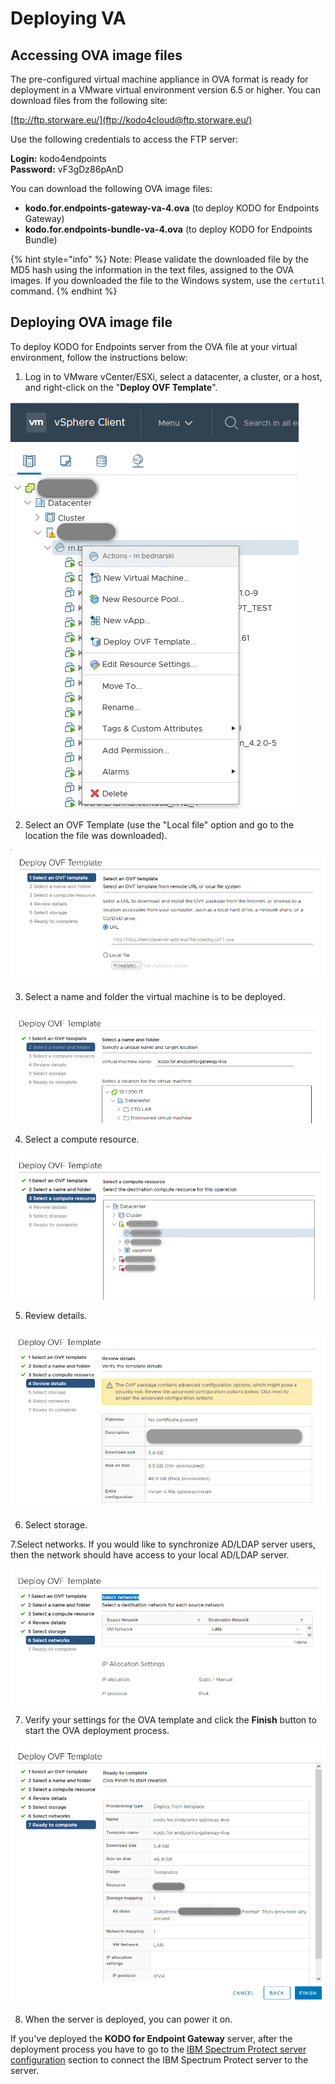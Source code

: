 # Deploying VA

## Accessing OVA image files <a id="accessing-virtual-machine"></a>

The pre-configured virtual machine appliance in OVA format is ready for deployment in a VMware virtual environment version 6.5 or higher. You can download files from the following site:

​[ftp://ftp.storware.eu/](ftp://kodo4cloud@ftp.storware.eu/)

Use the following credentials to access the FTP server:

**Login:** kodo4endpoints   
**Password:** vF3gDz86pAnD

You can download the following OVA image files:

* **kodo.for.endpoints-gateway-va-4.ova** \(to deploy KODO for Endpoints Gateway\)
* **kodo.for.endpoints-bundle-va-4.ova** \(to deploy KODO for Endpoints Bundle\)

{% hint style="info" %}
Note: Please validate the downloaded file by the MD5 hash using the information in the text files, assigned to the OVA images. If you downloaded the file to the  Windows system, use the `certutil` command.
{% endhint %}

## Deploying OVA image file <a id="accessing-virtual-machine"></a>

To deploy KODO for Endpoints server from the OVA file at your virtual environment, follow the instructions below:

1. Log in to VMware vCenter/ESXi, select a datacenter,  a cluster, or a  host, and right-click on the "**Deploy OVF Template**".

![](../../.gitbook/assets/image%20%2897%29.png)

2. Select an OVF Template \(use the "Local file" option and go to the location the file was downloaded\).

![](../../.gitbook/assets/image%20%2892%29.png)

3. Select a name and folder the virtual machine is to be deployed.

![](../../.gitbook/assets/image%20%2870%29.png)

4. Select a compute resource.

![](../../.gitbook/assets/image%20%2866%29.png)

5. Review details.

![](../../.gitbook/assets/image%20%2876%29.png)

6. Select storage.

7.Select networks. If you would like to synchronize AD/LDAP server users, then the network should have access to your local AD/LDAP server.

![](../../.gitbook/assets/image%20%2885%29.png)

7. Verify your settings for the OVA template and click the **Finish** button to start the OVA deployment process.

![](../../.gitbook/assets/image%20%2884%29.png)

8. When the server is deployed, you can power it on. 

If you've deployed the **KODO for Endpoint Gateway** server, after the deployment process you have to go to the  [IBM Spectrum Protect server configuration](../spectrum-protect-tsm-configuration.md) section to connect the IBM Spectrum Protect server to the server.

